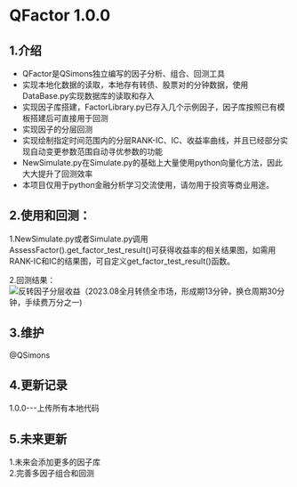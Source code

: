 # QFactor 1.0.0
## 1.介绍 
* QFactor是QSimons独立编写的因子分析、组合、回测工具
* 实现本地化数据的读取，本地存有转债、股票对的分钟数据，使用DataBase.py实现数据库的读取和存入
* 实现因子库搭建，FactorLibrary.py已存入几个示例因子，因子库按照已有模板搭建后可直接用于回测
* 实现因子的分层回测
* 实现绘制指定时间范围内的分层RANK-IC、IC、收益率曲线，并且已经部分实现自动变更参数范围自动寻优参数的功能
* NewSimulate.py在Simulate.py的基础上大量使用python向量化方法，因此大大提升了回测效率
* 本项目仅用于python金融分析学习交流使用，请勿用于投资等商业用途。



## 2.使用和回测：
1.NewSimulate.py或者Simulate.py调用AssessFactor().get_factor_test_result()可获得收益率的相关结果图，如需用RANK-IC和IC的结果图，可自定义get_factor_test_result()函数。

2.回测结果：
![反转因子分层收益（2023.08全月转债全市场，形成期13分钟，换仓周期30分钟，手续费万分之一)](https://github.com/QSimons/QFactor/image/反转因子分层收益（转债市场）.png)

## 3.维护
@QSimons
## 4.更新记录
1.0.0---上传所有本地代码
## 5.未来更新
1.未来会添加更多的因子库  
2.完善多因子组合和回测
